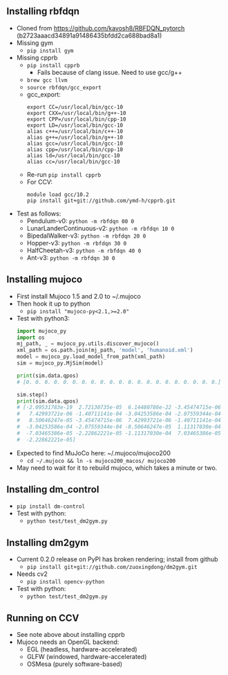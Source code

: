 ## Installing rbfdqn
- Cloned from https://github.com/kavosh8/RBFDQN_pytorch (b2723aaacd34891a91486435bfdd2ca688bad8a1)
- Missing gym
    - `pip install gym`
- Missing cpprb
    - `pip install cpprb`
        - Fails because of clang issue. Need to use gcc/g++
    - `brew gcc llvm`
    - `source rbfdqn/gcc_export`
    - gcc_export:
        ```
        export CC=/usr/local/bin/gcc-10
        export CXX=/usr/local/bin/g++-10
        export CPP=/usr/local/bin/cpp-10
        export LD=/usr/local/bin/gcc-10
        alias c++=/usr/local/bin/c++-10
        alias g++=/usr/local/bin/g++-10
        alias gcc=/usr/local/bin/gcc-10
        alias cpp=/usr/local/bin/cpp-10
        alias ld=/usr/local/bin/gcc-10
        alias cc=/usr/local/bin/gcc-10
        ```
    - Re-run `pip install cpprb`
    - For CCV:
        ```
        module load gcc/10.2
        pip install git+git://github.com/ymd-h/cpprb.git
        ```
- Test as follows:
    - Pendulum-v0: `python -m rbfdqn 00 0`
    - LunarLanderContinuous-v2: `python -m rbfdqn 10 0`
    - BipedalWalker-v3: `python -m rbfdqn 20 0`
    - Hopper-v3: `python -m rbfdqn 30 0`
    - HalfCheetah-v3: `python -m rbfdqn 40 0`
    - Ant-v3: `python -m rbfdqn 30 0`

## Installing mujoco
- First install Mujoco 1.5 and 2.0 to ~/.mujoco
- Then hook it up to python
    - `pip install "mujoco-py<2.1,>=2.0"`
- Test with python3:
    ```python
    import mujoco_py
    import os
    mj_path, _ = mujoco_py.utils.discover_mujoco()
    xml_path = os.path.join(mj_path, 'model', 'humanoid.xml')
    model = mujoco_py.load_model_from_path(xml_path)
    sim = mujoco_py.MjSim(model)

    print(sim.data.qpos)
    # [0. 0. 0. 0. 0. 0. 0. 0. 0. 0. 0. 0. 0. 0. 0. 0. 0. 0. 0. 0. 0.]

    sim.step()
    print(sim.data.qpos)
    # [-2.09531783e-19  2.72130735e-05  6.14480786e-22 -3.45474715e-06
    #   7.42993721e-06 -1.40711141e-04 -3.04253586e-04 -2.07559344e-04
    #   8.50646247e-05 -3.45474715e-06  7.42993721e-06 -1.40711141e-04
    #  -3.04253586e-04 -2.07559344e-04 -8.50646247e-05  1.11317030e-04
    #  -7.03465386e-05 -2.22862221e-05 -1.11317030e-04  7.03465386e-05
    #  -2.22862221e-05]
    ```
- Expected to find MuJoCo here: ~/.mujoco/mujoco200
    - `cd ~/.mujoco && ln -s mujoco200_macos/ mujoco200`
- May need to wait for it to rebuild mujoco, which takes a minute or two.

## Installing dm_control
- `pip install dm-control`
- Test with python:
    - `python test/test_dm2gym.py`

## Installing dm2gym
- Current 0.2.0 release on PyPI has broken rendering; install from github
    - `pip install git+git://github.com/zuoxingdong/dm2gym.git`
- Needs cv2
    - `pip install opencv-python`
- Test with python:
    - `python test/test_dm2gym.py`

## Running on CCV
- See note above about installing cpprb
- Mujoco needs an OpenGL backend:
    - EGL (headless, hardware-accelerated)
    - GLFW (windowed, hardware-accelerated)
    - OSMesa (purely software-based)

